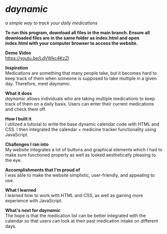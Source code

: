 # _daynamic_
_a simple way to track your daily medications_

**To run this program, download all files in the main branch. Ensure all downloaded files are in the same folder as index.html and open index.html with your computer browser to access the website.**

**Demo Video**\
https://youtu.be/LdVWkc4KzZI

**Inspiration**\
Medications are something that many people take, but it becomes hard to keep track of them when someone is supposed to take multiple in a given day. Therefore, meet _daynamic_.

**What it does**\
_daynamic_ allows individuals who are taking multiple medications to keep track of them on a daily basis. Users can enter their current medications and check them off.

**How I built it**\
I utilized a tutorial to write the base dynamic calendar code with HTML and CSS. I then integrated the calendar + medicine tracker functionality using JavaScript.

**Challenges I ran into**\
My website integrates a lot of buttons and graphical elements which I had to make sure functioned properly as well as looked aesthetically pleasing to the eye.

**Accomplishments that I'm proud of**\
I was able to make the website simplistic, user-friendly, and appealing to use.

**What I learned**\
I learned how to work with HTML and CSS, as well as gaining more experience with JavaScript.

**What's next for _daynamic_**\
The hope is that the medication list can be better integrated with the calendar so that users can look at their past medication intake on different days.
